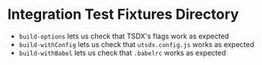 # Integration Test Fixtures Directory

- `build-options` lets us check that TSDX's flags work as expected
- `build-withConfig` lets us check that `utsdx.config.js` works as expected
- `build-withBabel` lets us check that `.babelrc` works as expected
